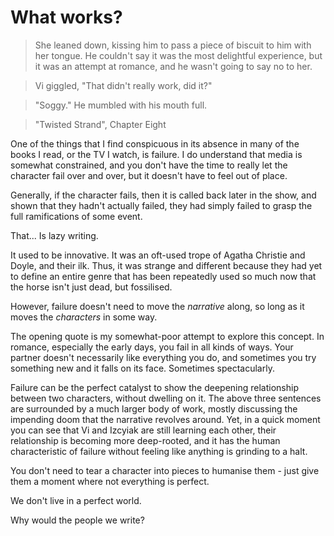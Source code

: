 # What works?

> She leaned down, kissing him to pass a piece of biscuit to him with her tongue. He couldn't say it was the most delightful experience, but it was an attempt at romance, and he wasn't going to say no to her.

> Vi giggled, "That didn't really work, did it?"

> "Soggy." He mumbled with his mouth full.

> "Twisted Strand", Chapter Eight

One of the things that I find conspicuous in its absence in many of the books I read, or the TV I watch, is failure. I do understand that media is somewhat constrained, and you don't have the time to really let the character fail over and over, but it doesn't have to feel out of place.

Generally, if the character fails, then it is called back later in the show, and shown that they hadn't actually failed, they had simply failed to grasp the full ramifications of some event.

That... Is lazy writing.

It used to be innovative. It was an oft-used trope of Agatha Christie and Doyle, and their ilk. Thus, it was strange and different because they had yet to define an entire genre that has been repeatedly used so much now that the horse isn't just dead, but fossilised.

However, failure doesn't need to move the _narrative_ along, so long as it moves the _characters_ in some way.

The opening quote is my somewhat-poor attempt to explore this concept. In romance, especially the early days, you fail in all kinds of ways. Your partner doesn't necessarily like everything you do, and sometimes you try something new and it falls on its face. Sometimes spectacularly.

Failure can be the perfect catalyst to show the deepening relationship between two characters, without dwelling on it. The above three sentences are surrounded by a much larger body of work, mostly discussing the impending doom that the narrative revolves around. Yet, in a quick moment you can see that Vi and Izcyiak are still learning each other, their relationship is becoming more deep-rooted, and it has the human characteristic of failure without feeling like anything is grinding to a halt.

You don't need to tear a character into pieces to humanise them - just give them a moment where not everything is perfect.

We don't live in a perfect world.

Why would the people we write?
